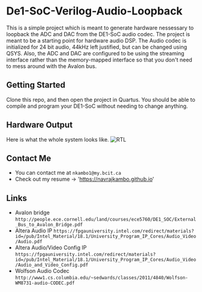# De1-SoC-Verilog-Audio-Loopback

This is a simple project which is meant to generate hardware nessessary to loopback the ADC and DAC from the DE1-SoC audio codec. The project is meant to be a starting point for hardware audio DSP. The Audio codec is initialized for 24 bit audio, 44kHz left justified, but can be changed using QSYS. Also, the ADC and DAC are configured to be using the streaming interface rather than 
the memory-mapped interface so that you don't need to mess around with the Avalon bus. 

## Getting Started

Clone this repo, and then open the project in Quartus. You should be able to compile and program your DE1-SoC without needing to change anything. 

## Hardware Output

Here is what the whole system looks like. 
![RTL](https://github.com/navrajkambo/De1-SoC-Verilog-Audio-Loopback/RTL.png "Hardware generated by Quartus")

## Contact Me
- You can contact me at `nkambo1@my.bcit.ca`
- Check out my resume -> 'https://navrajkambo.github.io'

## Links
- Avalon bridge `http://people.ece.cornell.edu/land/courses/ece5760/DE1_SOC/External_Bus_to_Avalon_Bridge.pdf`
- Altera Audio IP `https://fpgauniversity.intel.com/redirect/materials?id=/pub/Intel_Material/18.1/University_Program_IP_Cores/Audio_Video/Audio.pdf`
- Altera Audio/Video Config IP `https://fpgauniversity.intel.com/redirect/materials?id=/pub/Intel_Material/18.1/University_Program_IP_Cores/Audio_Video/Audio_and_Video_Config.pdf`
- Wolfson Audio Codec `http://www1.cs.columbia.edu/~sedwards/classes/2011/4840/Wolfson-WM8731-audio-CODEC.pdf`